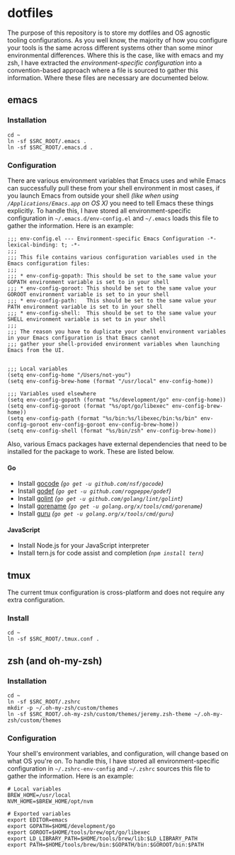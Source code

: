 # dotfiles

The purpose of this repository is to store my dotfiles and OS agnostic tooling configurations.  As you well know, the
majority of how you configure your tools is the same across different systems other than some minor environmental
differences.  Where this is the case, like with emacs and my zsh, I have extracted the
_environment-specific configuration_ into a convention-based approach where a file is sourced to gather this
information.  Where these files are necessary are documented below.

## emacs

### Installation

```
cd ~
ln -sf $SRC_ROOT/.emacs .
ln -sf $SRC_ROOT/.emacs.d .
```

### Configuration

There are various environment variables that Emacs uses and while Emacs can successfully pull these from your shell
environment in most cases, if you launch Emacs from outside your shell _(like when using `/Applications/Emacs.app` on
OS X)_ you need to tell Emacs these things explicitly.  To handle this, I have stored all environment-specific
configuration in `~/.emacs.d/env-config.el` and `~/.emacs` loads this file to gather the information.  Here is an
example:

``` emacs-lisp
;;; env-config.el --- Environment-specific Emacs Configuration -*- lexical-binding: t; -*-
;;;
;;; This file contains various configuration variables used in the Emacs configuration files:
;;;
;;; * env-config-gopath: This should be set to the same value your GOPATH environment variable is set to in your shell
;;; * env-config-goroot: This should be set to the same value your GOROOT environment variable is set to in your shell
;;; * env-config-path:   This should be set to the same value your PATH environment variable is set to in your shell
;;; * env-config-shell:  This should be set to the same value your SHELL environment variable is set to in your shell
;;;
;;; The reason you have to duplicate your shell environment variables in your Emacs configuration is that Emacs cannot
;;; gather your shell-provided environment variables when launching Emacs from the UI.


;;; Local variables
(setq env-config-home "/Users/not-you")
(setq env-config-brew-home (format "/usr/local" env-config-home))

;;; Variables used elsewhere
(setq env-config-gopath (format "%s/development/go" env-config-home))
(setq env-config-goroot (format "%s/opt/go/libexec" env-config-brew-home))
(setq env-config-path (format "%s/bin:%s/libexec/bin:%s/bin" env-config-goroot env-config-goroot env-config-brew-home))
(setq env-config-shell (format "%s/bin/zsh" env-config-brew-home))
```

Also, various Emacs packages have external dependencies that need to be installed for the package to work.  These are
listed below.

#### Go

* Install [gocode](https://github.com/nsf/gocode) _(`go get -u github.com/nsf/gocode`)_
* Install [godef](https://github.com/rogpeppe/godef) _(`go get -u github.com/rogpeppe/godef`)_
* Install [golint](https://github.com/golang/lint) _(`go get -u github.com/golang/lint/golint`)_
* Install [gorename](https://godoc.org/golang.org/x/tools/cmd/gorename) _(`go get -u golang.org/x/tools/cmd/gorename`)_
* Install [guru](https://docs.google.com/document/d/1_Y9xCEMj5S-7rv2ooHpZNH15JgRT5iM742gJkw5LtmQ/edit) _(`go get -u golang.org/x/tools/cmd/guru`)_

#### JavaScript

* Install Node.js for your JavaScript interpreter
* Install tern.js for code assist and completion _(`npm install tern`)_

## tmux

The current tmux configuration is cross-platform and does not require any extra configuration.

### Install

```
cd ~
ln -sf $SRC_ROOT/.tmux.conf .
```

## zsh (and oh-my-zsh)

### Installation

```
cd ~
ln -sf $SRC_ROOT/.zshrc
mkdir -p ~/.oh-my-zsh/custom/themes
ln -sf $SRC_ROOT/.oh-my-zsh/custom/themes/jeremy.zsh-theme ~/.oh-my-zsh/custom/themes
```

### Configuration

Your shell's environment variables, and configuration, will change based on what OS you're on.  To handle this, I have
stored all environment-specific configuration in `~/.zshrc-env-config` and `~/.zshrc` sources this file to gather the
information.  Here is an example:

``` shell
# Local variables
BREW_HOME=/usr/local
NVM_HOME=$BREW_HOME/opt/nvm

# Exported variables
export EDITOR=emacs
export GOPATH=$HOME/development/go
export GOROOT=$HOME/tools/brew/opt/go/libexec
export LD_LIBRARY_PATH=$HOME/tools/brew/lib:$LD_LIBRARY_PATH
export PATH=$HOME/tools/brew/bin:$GOPATH/bin:$GOROOT/bin:$PATH
```
